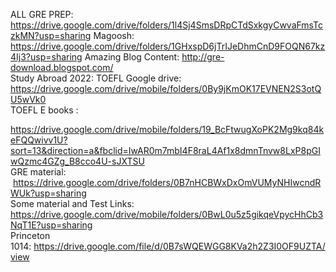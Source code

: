 ALL GRE PREP: https://drive.google.com/drive/folders/1l4Sj4SmsDRpCTdSxkgyCwvaFmsTczkMN?usp=sharing
Magoosh: https://drive.google.com/drive/folders/1GHxspD6jTrIJeDhmCnD9FOQN67kz4Ij3?usp=sharing
Amazing Blog Content: http://gre-download.blogspot.com/
<br>
Study Abroad 2022:
TOEFL Google drive: https://drive.google.com/drive/mobile/folders/0By9jKmOK17EVNEN2S3otQU5wVk0
<br>
TOEFL E books :

https://drive.google.com/drive/mobile/folders/19_BcFtwugXoPK2Mg9kq84keFQQwivv1U?sort=13&direction=a&fbclid=IwAR0m7mbI4F8raL4Af1x8dmnTnvw8LxP8pGIwQzmc4GZg_B8cco4U-sJXTSU
<br>
GRE material:
 https://drive.google.com/drive/folders/0B7nHCBWxDxOmVUMyNHIwcndRWUk?usp=sharing
 <br>
Some material and Test Links:
https://drive.google.com/drive/mobile/folders/0BwL0u5z5gikqeVpycHhCb3NqT1E?usp=sharing
<br>
Princeton 1014: https://drive.google.com/file/d/0B7sWQEWGG8KVa2h2Z3I0OF9UZTA/view
